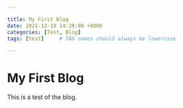 ```yaml
---

title: My First Blog
date: 2021-12-19 14:30:00 +0800
categories: [Test, Blog]
tags: [test]     # TAG names should always be lowercase

---
```


# My First Blog

This is a test of the blog.
